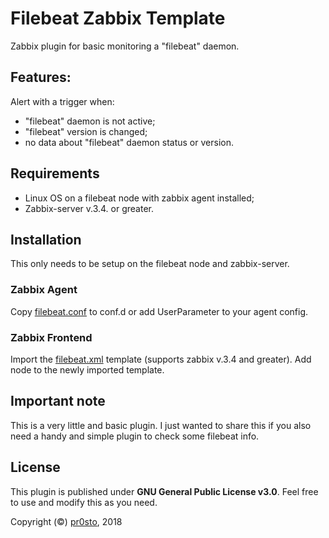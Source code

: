 # Filebeat Zabbix Template 

Zabbix plugin for basic monitoring a "filebeat" daemon. 

## Features: 

 Alert with a trigger when: 

   - "filebeat" daemon is not active; 
   - "filebeat" version is changed; 
   - no data about "filebeat" daemon status or version. 

## Requirements 

- Linux OS on a filebeat node with zabbix agent installed; 
- Zabbix-server v.3.4. or greater.

## Installation 

This only needs to be setup on the filebeat node and zabbix-server. 

### Zabbix Agent 

Copy [filebeat.conf](./agent/filebeat.conf) to conf.d or add UserParameter to 
your agent config. 

### Zabbix Frontend 

Import the [filebeat.xml](./template/filebeat.xml) template (supports 
zabbix v.3.4 and greater). 
Add node to the newly imported template. 

## Important note 

This is a very little and basic plugin. I just wanted to share this if you also 
need a handy and simple plugin to check some filebeat info. 

## License 

This plugin is published under **GNU General Public License v3.0**. Feel free to
use and modify this as you need. 

Copyright (©) [pr0sto](https://github.com/pr0sto), 2018 
